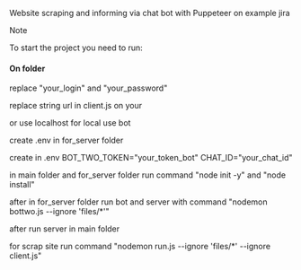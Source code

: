 Website scraping and informing via chat bot with Puppeteer on example jira 

> [!NOTE]
> To start the project you need to run:

#### On folder
replace "your_login" and "your_password"
>
replace string url in client.js on your
>
or use localhost for local use bot
>
create .env in for_server folder
>
create in .env BOT_TWO_TOKEN="your_token_bot"
CHAT_ID="your_chat_id"
>
in main folder and for_server folder
run command "node init -y" and "node install"
>
after in for_server folder run bot and server with command "nodemon bottwo.js --ignore 'files/*'"
>
after run server in main folder
>
for scrap site run command "nodemon run.js --ignore 'files/*' --ignore client.js"
